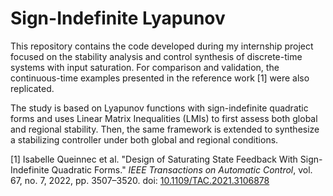 # Sign-Indefinite Lyapunov

This repository contains the code developed during my internship project focused on the stability analysis and control synthesis of discrete-time systems with input saturation. For comparison and validation, the continuous-time examples presented in the reference work [1] were also replicated.

The study is based on Lyapunov functions with sign-indefinite quadratic forms and uses Linear Matrix Inequalities (LMIs) to first assess both global and regional stability. Then, the same framework is extended to synthesize a stabilizing controller under both global and regional conditions.

[1] Isabelle Queinnec et al. "Design of Saturating State Feedback With Sign-Indefinite Quadratic Forms." *IEEE Transactions on Automatic Control*, vol. 67, no. 7, 2022, pp. 3507–3520. doi: [10.1109/TAC.2021.3106878](https://doi.org/10.1109/TAC.2021.3106878)
